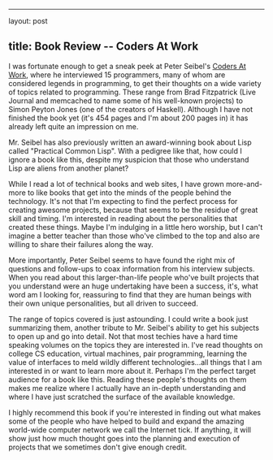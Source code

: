 <hr />

<p>layout: post</p>

<h2>title: Book Review -- Coders At Work</h2>

<p>I was fortunate enough to get a sneak peek at Peter Seibel's <a href="http://www.codersatwork.com/">Coders At Work</a>, where he interviewed 15 programmers, many of whom are considered legends in programming, to get their thoughts on a wide variety of topics related to programming.  These range from Brad Fitzpatrick (Live Journal and memcached to name some of his well-known projects) to Simon Peyton Jones (one of the creators of Haskell). Although I have not finished the book yet (it's 454 pages and I'm about 200 pages in) it has already left quite an impression on me.</p>

<p>
Mr. Seibel has also previously written an award-winning book about Lisp called "Practical Common Lisp".  With a pedigree like that, how could I ignore a book like this, despite my suspicion that those who understand Lisp are aliens from another planet?
</p>

<p>
While I read a lot of technical books and web sites, I have grown more-and-more to like books that get into the minds of the people behind the technology.  It's not that I'm expecting to find the perfect process for creating awesome projects, because that seems to be the residue of great skill and timing.  I'm interested in reading about the personalities that created these things.  Maybe I'm indulging in a little hero worship, but I can't imagine a better teacher than those who've climbed to the top and also are willing to share their failures along the way.
</p>

<p>
More importantly, Peter Seibel seems to have found the right mix of questions and follow-ups to coax information from his interview subjects.  When you read about this larger-than-life people who've built projects that you understand were an huge undertaking have been a success, it's, what word am I looking for, reassuring to find that they are human beings with their own unique personalities, but all driven to succeed.  
</p>

<p>The range of topics covered is just astounding.  I could write a book just summarizing them, another tribute to Mr. Seibel's ability to get his subjects to open up and go into detail.  Not that most techies have a hard time speaking volumes on the topics they are interested in.  I've read thoughts on college CS education, virtual machines, pair programming, learning the value of interfaces to meld wildly different technologies...all things that I am interested in or want to learn more about it.  Perhaps I'm the perfect target audience for a book like this.  Reading these people's thoughts on them makes me realize where I actually have an in-depth understanding and where I have just scratched the surface of the available knowledge.
</p>

<p>
I highly recommend this book if you're interested in finding out what makes some of the people who have helped to build and expand the amazing world-wide computer network we call the Internet tick.  If anything, it will show just how much thought goes into the planning and execution of projects that we sometimes don't give enough credit.
</p>
